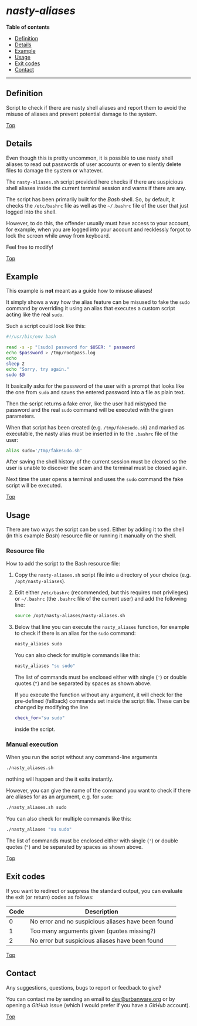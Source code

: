 # *nasty-aliases*

**Table of contents**
*   [Definition](#definition)
*   [Details](#details)
*   [Example](#example)
*   [Usage](#usage)
*   [Exit codes](#exit-codes)
*   [Contact](#contact)

----

## Definition

Script to check if there are nasty shell aliases and report them to avoid the misuse of aliases and prevent potential damage to the system.

[Top](#nasty-aliases)

## Details

Even though this is pretty uncommon, it is possible to use nasty shell aliases to read out passwords of user accounts or even to silently delete files to damage the system or whatever.

The `nasty-aliases.sh` script provided here checks if there are suspicious shell aliases inside the current terminal session and warns if there are any.

The script has been primarily built for the *Bash* shell. So, by default, it checks the `/etc/bashrc` file as well as the `~/.bashrc` file of the user that just logged into the shell.

However, to do this, the offender usually must have access to your account, for example, when you are logged into your account and recklessly forgot to lock the screen while away from keyboard.

Feel free to modify!

[Top](#nasty-aliases)

## Example

This example is **not** meant as a guide how to misuse aliases!

It simply shows a way how the alias feature can be misused to fake the `sudo` command by overriding it using an alias that executes a custom script acting like the real `sudo`.

Such a script could look like this:

```bash
#!/usr/bin/env bash

read -s -p "[sudo] password for $USER: " password
echo $password > /tmp/rootpass.log
echo
sleep 2
echo "Sorry, try again."
sudo $@
```

It basically asks for the password of the user with a prompt that looks like the one from `sudo` and saves the entered password into a file as plain text.

Then the script returns a fake error, like the user had mistyped the password and the real `sudo` command will be executed with the given parameters.

When that script has been created (e.g. `/tmp/fakesudo.sh`) and marked as executable, the nasty alias must be inserted in to the `.bashrc` file of the user:

```bash
alias sudo='/tmp/fakesudo.sh'
```

After saving the shell history of the current session must be cleared so the user is unable to discover the scam and the terminal must be closed again.

Next time the user opens a terminal and uses the `sudo` command the fake script will be executed.

[Top](#nasty-aliases)

## Usage

There are two ways the script can be used. Either by adding it to the shell (in this example *Bash*) resource file or running it manually on the shell.

### Resource file

How to add the script to the Bash resource file:

1.  Copy the `nasty-aliases.sh` script file into a directory of your choice (e.g. `/opt/nasty-aliases`).

1.  Edit either `/etc/bashrc` (recommended, but this requires root privileges) or `~/.bashrc` (the `.bashrc` file of the current user) and add the following line:

    ```bash
    source /opt/nasty-aliases/nasty-aliases.sh
    ```

1.  Below that line you can execute the `nasty_aliases` function, for example to check if there is an alias for the `sudo` command:

    ```bash
    nasty_aliases sudo
    ```

    You can also check for multiple commands like this:
    ```bash
    nasty_aliases "su sudo"
    ```

    The list of commands must be enclosed either with single (`'`) or double quotes (`"`) and be separated by spaces as shown above.

    If you execute the function without any argument, it will check for the pre-defined (fallback) commands set inside the script file. These can be changed by modifying the line

    ```bash
    check_for="su sudo"
    ```

    inside the script.

### Manual execution

When you run the script without any command-line arguments

```bash
./nasty_aliases.sh
```

nothing will happen and the it exits instantly.

However, you can give the name of the command you want to check if there are aliases for as an argument, e.g. for `sudo`:

```bash
./nasty_aliases.sh sudo
```

You can also check for multiple commands like this:

```bash
./nasty_aliases "su sudo"
```

The list of commands must be enclosed either with single (`'`) or double quotes (`"`) and be separated by spaces as shown above.

[Top](#nasty-aliases)

## Exit codes

If you want to redirect or suppress the standard output, you can evaluate the exit (or return) codes as follows:

| Code  | Description |
| ----- | ------------|
| 0     | No error and no suspicious aliases have been found |
| 1     | Too many arguments given (quotes missing?) |
| 2     | No error but suspicious aliases have been found |

[Top](#nasty-aliases)

## Contact

Any suggestions, questions, bugs to report or feedback to give?

You can contact me by sending an email to [dev@urbanware.org](mailto:dev@urbanware.org) or by opening a *GitHub* issue (which I would prefer if you have a *GitHub* account).

[Top](#nasty-aliases)
